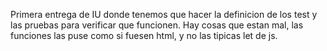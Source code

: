Primera entrega de IU donde tenemos que hacer la definicion de los test y las pruebas para verificar que funcionen.
Hay cosas que estan mal, las funciones las puse como si fuesen html, y no las tipicas let de js.
